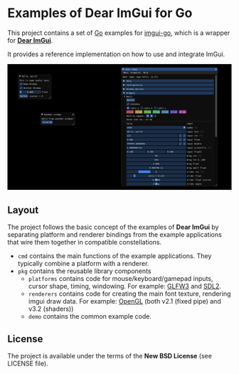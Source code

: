 # Examples of Dear ImGui for Go

This project contains a set of [Go](https://www.golang.org) examples for [imgui-go](https://github.com/inkyblackness/imgui-go), which is a wrapper for [**Dear ImGui**](https://github.com/ocornut/imgui).

It provides a reference implementation on how to use and integrate ImGui.

![Screenshot](assets/screenshot.png)

## Layout
The project follows the basic concept of the examples of **Dear ImGui** by separating platform and renderer bindings from the example applications that wire them together in compatible constellations.

* `cmd` contains the main functions of the example applications. They typically combine a platform with a renderer.
* `pkg` contains the reusable library components
  * `platforms` contains code for mouse/keyboard/gamepad inputs, cursor shape, timing, windowing. For example: [GLFW3](https://github.com/go-gl/glfw) and [SDL2](https://github.com/veandco/go-sdl2). 
  * `renderers` contains code for creating the main font texture, rendering imgui draw data. For example: [OpenGL](https://github.com/go-gl/gl) (both v2.1 (fixed pipe) and v3.2 (shaders)) 
  * `demo` contains the common example code.

## License

The project is available under the terms of the **New BSD License** (see LICENSE file).
